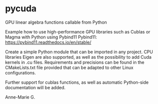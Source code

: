 # pycuda

GPU linear algebra functions callable from Python

Example how to use high-performance GPU libraries such as Cublas or Magma with Python using Pybind11 
Pybind11: https://pybind11.readthedocs.io/en/stable/

Create a simple Python module that can be imported in any project.
CPU libraries Eigen are also supported, as well as the possibility to add Cuda kernels in .cu files.
Requirements and precisions can be found in the CMakeLists.txt file provided that can be adapted to other Linux configurations. 

Further support for cublas functions, as well as automatic Python-side documentation will be added.

Anne-Marie G.
